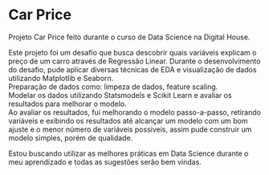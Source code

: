 # Car Price
Projeto Car Price feito durante o curso de Data Science na Digital House.

Este projeto foi um desafio que busca descobrir quais variáveis explicam o preço de um carro através de Regressão Linear.
Durante o desenvolvimento do desafio, pude aplicar diversas técnicas de EDA e visualização de dados utilizando Matplotlib e Seaborn.  
Preparação de dados como: limpeza de dados, feature scaling.  
Modelar os dados utilizando Statsmodels e Scikit Learn e avaliar os resultados para melhorar o modelo.  
Ao avaliar os resultados, fui melhorando o modelo passo-a-passo, retirando variáveis e exibindo os resultados 
até alcançar um modelo com um bom ajuste e o menor número de variáveis possiveis, assim pude construir um modelo simples, porém de qualidade.

Estou buscando utilizar as melhores práticas em Data Science durante o meu aprendizado e todas as sugestões serão bem vindas.  
